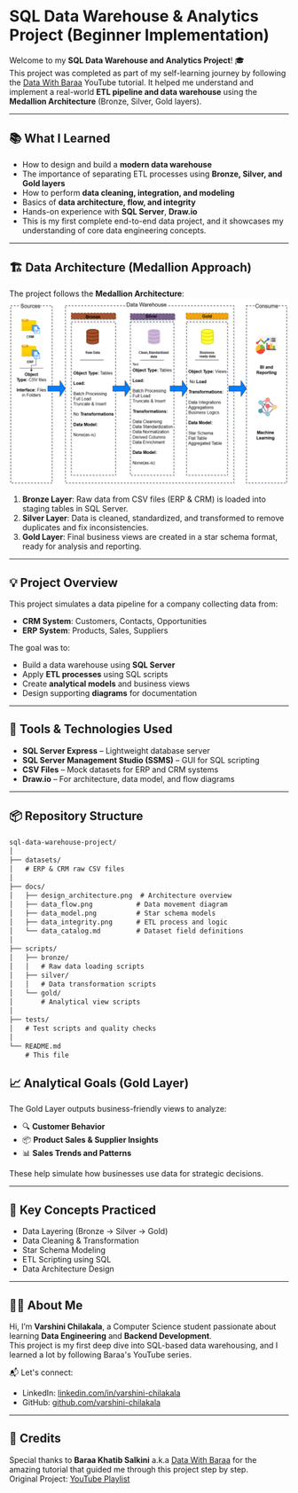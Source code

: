 # SQL Data Warehouse & Analytics Project (Beginner Implementation)

Welcome to my **SQL Data Warehouse and Analytics Project**! 🎓  
This project was completed as part of my self-learning journey by following the [Data With Baraa](https://www.youtube.com/@datawithbaraa) YouTube tutorial. It helped me understand and implement a real-world **ETL pipeline and data warehouse** using the **Medallion Architecture** (Bronze, Silver, Gold layers).

---

## 📚 What I Learned

- How to design and build a **modern data warehouse**
- The importance of separating ETL processes using **Bronze, Silver, and Gold layers**
- How to perform **data cleaning, integration, and modeling**
- Basics of **data architecture, flow, and integrity**
- Hands-on experience with **SQL Server**, **Draw.io**
- This is my first complete end-to-end data project, and it showcases my understanding of core data engineering concepts.

---

## 🏗️ Data Architecture (Medallion Approach)

The project follows the **Medallion Architecture**:
![Design Architecture](docs/design_architecture.png)

1. **Bronze Layer**: Raw data from CSV files (ERP & CRM) is loaded into staging tables in SQL Server.
2. **Silver Layer**: Data is cleaned, standardized, and transformed to remove duplicates and fix inconsistencies.
3. **Gold Layer**: Final business views are created in a star schema format, ready for analysis and reporting.

---

## 💡 Project Overview

This project simulates a data pipeline for a company collecting data from:
- **CRM System**: Customers, Contacts, Opportunities
- **ERP System**: Products, Sales, Suppliers

The goal was to:
- Build a data warehouse using **SQL Server**
- Apply **ETL processes** using SQL scripts
- Create **analytical models** and business views
- Design supporting **diagrams** for documentation

---

## 🔨 Tools & Technologies Used

- **SQL Server Express** – Lightweight database server
- **SQL Server Management Studio (SSMS)** – GUI for SQL scripting
- **CSV Files** – Mock datasets for ERP and CRM systems
- **Draw.io** – For architecture, data model, and flow diagrams

---

## 📦 Repository Structure

```
sql-data-warehouse-project/
│
├── datasets/
│   # ERP & CRM raw CSV files
│
├── docs/
│   ├── design_architecture.png  # Architecture overview
│   ├── data_flow.png           # Data movement diagram
│   ├── data_model.png          # Star schema models
│   ├── data_integrity.png      # ETL process and logic
│   └── data_catalog.md         # Dataset field definitions
│
├── scripts/
│   ├── bronze/
│   │   # Raw data loading scripts
│   ├── silver/
│   │   # Data transformation scripts
│   └── gold/
│       # Analytical view scripts
│
├── tests/
│   # Test scripts and quality checks
│
└── README.md
    # This file
```


## 📈 Analytical Goals (Gold Layer)

The Gold Layer outputs business-friendly views to analyze:

- 🔍 **Customer Behavior**
- 📦 **Product Sales & Supplier Insights**
- 📊 **Sales Trends and Patterns**

These help simulate how businesses use data for strategic decisions.

---

## 🧠 Key Concepts Practiced

- Data Layering (Bronze → Silver → Gold)
- Data Cleaning & Transformation
- Star Schema Modeling
- ETL Scripting using SQL
- Data Architecture Design

---

## 🙋‍♀️ About Me

Hi, I’m **Varshini Chilakala**, a Computer Science student passionate about learning **Data Engineering** and **Backend Development**.  
This project is my first deep dive into SQL-based data warehousing, and I learned a lot by following Baraa's YouTube series.

📬 Let's connect:  
- LinkedIn: [linkedin.com/in/varshini-chilakala](https://www.linkedin.com/in/varshini-chilakala)  
- GitHub: [github.com/varshini-chilakala](https://github.com/Varshini-Chilakala)

---

## 🙏 Credits

Special thanks to **Baraa Khatib Salkini** a.k.a [Data With Baraa](https://www.youtube.com/@datawithbaraa) for the amazing tutorial that guided me through this project step by step.  
Original Project: [YouTube Playlist](https://www.youtube.com/@datawithbaraa)
